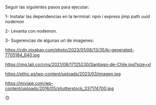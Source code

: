 Seguir las siguientes pasos para ejecutar:

 1-  Instalar las dependencias en la terminal:
 npm i express jimp path uuid nodemon

 2- Levanta con nodemon.

3- Sugerencias de algunas url de imagenes:

https://cdn.pixabay.com/photo/2023/01/08/13/35/ki-generated-7705184_640.jpg

https://img.lalr.co/cms/2021/08/17125230/Santiago-de-Chile.jpg?size=xl

https://ethic.es/wp-content/uploads/2023/03/imagen.jpg

https://miviaje.com/wp-content/uploads/2016/05/shutterstock_337174700.jpg

😊
